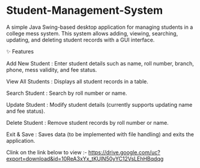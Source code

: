 # Student-Management-System
A simple Java Swing-based desktop application for managing students in a college mess system.
This system allows adding, viewing, searching, updating, and deleting student records with a GUI interface.

✨ Features

Add New Student :
Enter student details such as name, roll number, branch, phone, mess validity, and fee status.

View All Students :
Displays all student records in a table.

Search Student :
Search by roll number or name.

Update Student :
Modify student details (currently supports updating name and fee status).

Delete Student :
Remove student records by roll number or name.

Exit & Save :
Saves data (to be implemented with file handling) and exits the application.

Clink on the link below to view :-
https://drive.google.com/uc?export=download&id=10ReA3xYx_tKUlN50yYC12VsLEhHBqdqg

